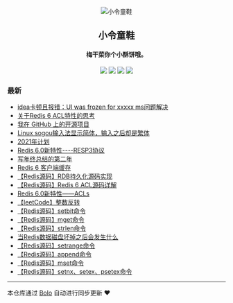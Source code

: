 <p align="center"><img alt="小令童鞋" src="https://img.zeekling.cn/images/2020/02/23/logo.th.png"></p><h2 align="center">
小令童鞋
</h2>

<h4 align="center">梅干菜你个小酥饼哦。</h4>
<p align="center"><a title="小令童鞋" target="_blank" href="https://github.com/zeekling/bolo-blog"><img src="https://img.shields.io/github/last-commit/zeekling/bolo-blog.svg?style=flat-square&color=FF9900"></a>
<a title="GitHub repo size in bytes" target="_blank" href="https://github.com/zeekling/bolo-blog"><img src="https://img.shields.io/github/repo-size/zeekling/bolo-blog.svg?style=flat-square"></a>
<a title="Bolo Version" target="_blank" href="https://github.com/adlered/bolo-solo"><img src="https://img.shields.io/badge/bolo-v2.4 稳定版-f1e05a.svg?style=flat-square&color=blueviolet"></a>
<a title="Hits" target="_blank" href="https://github.com/88250/hits"><img src="https://hits.b3log.org/zeekling/bolo-blog.svg"></a></p>

### 最新

* [idea卡顿且报错：UI was frozen for xxxxx ms问题解决](https://www.zeekling.cn:8080/articles/2021/04/30/1619715915118.html)
* [关于Redis 6 ACL特性的思考](https://www.zeekling.cn:8080/articles/2021/04/19/1618845188228.html)
* [我在 GitHub 上的开源项目](https://www.zeekling.cn:8080/github)
* [Linux sogou输入法显示简体，输入之后却是繁体](https://www.zeekling.cn:8080/articles/2021/03/25/1616675636194.html)
* [2021年计划](https://www.zeekling.cn:8080/articles/2021/02/17/1613545728619.html)
* [Redis 6.0新特性----RESP3协议](https://www.zeekling.cn:8080/articles/2021/01/10/1610263628832.html)
* [写年终总结的第二年](https://www.zeekling.cn:8080/articles/2020/12/25/1608896366398.html)
* [Redis 6 客户端缓存](https://www.zeekling.cn:8080/articles/2020/12/16/1608129353447.html)
* [【Redis源码】RDB持久化源码实现](https://www.zeekling.cn:8080/articles/2020/11/25/1606235262538.html)
* [【Redis源码】Redis 6 ACL源码详解](https://www.zeekling.cn:8080/articles/2020/11/22/1606060178482.html)
* [Redis 6.0新特性——ACLs](https://www.zeekling.cn:8080/articles/2020/11/22/1606048977051.html)
* [【leetCode】整数反转](https://www.zeekling.cn:8080/articles/2020/11/18/1605713678816.html)
* [【Redis源码】setbit命令](https://www.zeekling.cn:8080/articles/2020/11/14/1605354792615.html)
* [【Redis源码】mget命令](https://www.zeekling.cn:8080/articles/2020/11/11/1605109223498.html)
* [【Redis源码】strlen命令](https://www.zeekling.cn:8080/articles/2020/11/11/1605098851638.html)
* [当Redis数据磁盘坏掉之后会发生什么](https://www.zeekling.cn:8080/articles/2020/11/09/1604937462651.html)
* [【Redis源码】setrange命令](https://www.zeekling.cn:8080/articles/2020/11/08/1604841590957.html)
* [【Redis源码】append命令](https://www.zeekling.cn:8080/articles/2020/11/08/1604838367145.html)
* [【Redis源码】mset命令](https://www.zeekling.cn:8080/articles/2020/11/08/1604831354258.html)
* [【Redis源码】setnx、setex、psetex命令](https://www.zeekling.cn:8080/articles/2020/11/08/1604821520818.html)



---

本仓库通过 [Bolo](https://github.com/adlered/bolo-solo) 自动进行同步更新 ❤️ 